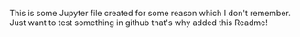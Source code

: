 This is some Jupyter file created for some reason which I don't remember. Just want to test something in github that's why added this Readme!
